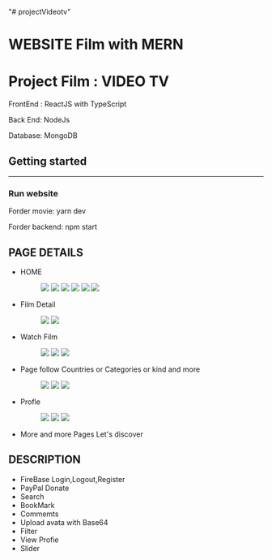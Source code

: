 "# projectVideotv" 

# WEBSITE Film with MERN
<h1>Project Film : VIDEO TV </h1>
<p>FrontEnd : ReactJS  with TypeScript</p>
<p>Back End: NodeJs</p>
<p>Database: MongoDB</p>

<h2>Getting started</h2>
<hr>
<h3>Run website</h3>
<p>Forder movie: yarn dev</p>
<p>Forder backend: npm start</p>

<h2>PAGE DETAILS</h2>
<ul>
    <li>
        <p>HOME</p>
        <figure>
        <img src="/readme/home.png"/>
        <img src="/readme/home1.png"/>
        <img src="/readme/home2.png"/>
        <img src="/readme/home3.png"/>
        <img src="/readme/home4.png"/>
        <img src="/readme/home5.png"/>
        </figure>
    </li>
    <li>
        <p>Film Detail</p>
        <figure>
             <img src="/readme/filmdetail.png"/>
                 <img src="/readme/filmdetail1.png"/>
        </figure>
    </li>
    <li>
        <p>Watch Film</p>
        <figure>
             <img src="/readme/sewwfilm.png"/>
            <img src="/readme/seefilm1.png"/>
             <img src="/readme/comment.png"/>
        </figure>
    </li>
      <li>
        <p>Page follow Countries or Categories or kind and more</p>
        <figure>
             <img src="/readme/showallfilm.png"/>
            <img src="/readme/seeall.png"/>
             <img src="/readme/pagecontry.png"/>
        </figure>
    </li>
    <li>
        <p>Profle</p>
        <figure>
             <img src="/readme/profile.png"/>
            <img src="/readme/profile2.png"/>
             <img src="/readme/profileq.png"/>
        </figure>
    </li>
    <li>
        More and more Pages Let's  discover 
    </li>
</ul>

 <h2>DESCRIPTION</h2>
<ul>
 <li>FireBase Login,Logout,Register</li>
 <li>PayPal Donate</li>
 <li>Search</li>
 <li>BookMark</li>
 <li>Commemts</li>
 <li>Upload avata with Base64</li>
 <li>Filter</li>
 <li>View Profie</li>
 <li>Slider</li>

</ul>